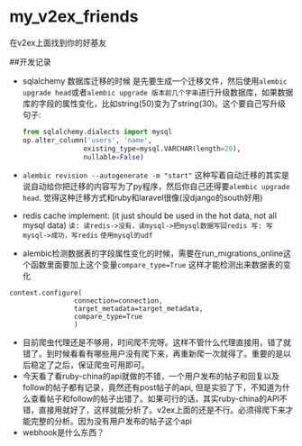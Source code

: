 my_v2ex_friends
===============

在v2ex上面找到你的好基友

##开发记录

- sqlalchemy 数据库迁移的时候 是先要生成一个迁移文件，然后使用`alembic upgrade head`或者`alembic upgrade 版本前几个字串`进行升级数据库，如果数据库的字段的属性变化，比如string(50)变为了string(30)。这个要自己写升级句子:
    ```python
    from sqlalchemy.dialects import mysql
    op.alter_column('users', 'name',
                   existing_type=mysql.VARCHAR(length=20),
                   nullable=False)
    ```


- `alembic revision --autogenerate -m "start"` 这种写着自动迁移的其实是说自动给你把迁移的内容写为了py程序，然后你自己还得要`alembic upgrade head`. 觉得这种迁移方式和ruby和laravel很像(没django的south好用)
- redis cache implement: (it just should be used in the hot data, not all mysql data)
`读: 读redis->没有，读mysql->把mysql数据写回redis
写: 写mysql->成功，写redis`
`使用mysql的udf`

- alembic检测数据表的字段属性变化的时候，需要在run_migrations_online这个函数里面要加上这个变量`compare_type=True` 这样才能检测出来数据表的变化
```
context.configure(
                connection=connection,
                target_metadata=target_metadata,
                compare_type=True
                )
```

- 目前爬虫代理还是不够用，时间爬不完呀。这样不管什么代理直接用，错了就错了。到时候看看有哪些用户没有爬下来，再重新爬一次就得了。重要的是以后稳定了之后，保证爬虫可用即可。
- 今天看了看ruby-china的api就做的不错，一个用户发布的帖子和回复以及follow的帖子都有记录，竟然还有post帖子的api, 但是实验了下，不知道为什么查看帖子和follow的帖子出错了。如果可行的话，其实ruby-china的API不错，直接用就好了，这样就能分析了。v2ex上面的还是不行。必须得爬下来才能完整的分析。因为没有用户发布的帖子这个api
- webhook是什么东西？
